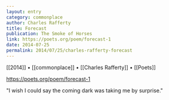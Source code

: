 ```yaml
---
layout: entry
category: commonplace
author: Charles Rafferty
title: Forecast
publication: The Smoke of Horses
link: https://poets.org/poem/forecast-1
date: 2014-07-25
permalink: 2014/07/25/charles-rafferty-forecast
---
```


[[2014]] • [[commonplace]] • [[Charles Rafferty]] • [[Poets]]

https://poets.org/poem/forecast-1

"I wish I could say the coming dark was taking me by surprise."